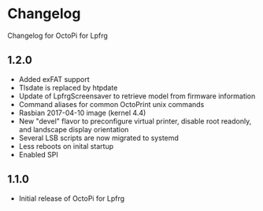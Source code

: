 # Changelog 

Changelog for OctoPi for Lpfrg

## 1.2.0

- Added exFAT support
- Tlsdate is replaced by htpdate
- Update of LpfrgScreensaver to retrieve model from firmware information
- Command aliases for common OctoPrint unix commands
- Rasbian 2017-04-10 image (kernel 4.4)
- New "devel" flavor to preconfigure virtual printer, disable root readonly, and landscape display orientation
- Several LSB scripts are now migrated to systemd
- Less reboots on inital startup
- Enabled SPI

## 1.1.0 

- Initial release of OctoPi for Lpfrg